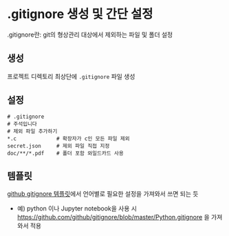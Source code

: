 # .gitignore 생성 및 간단 설정

.gitignore란: git의 형상관리 대상에서 제외하는 파일 및 폴더 설정

## 생성

프로젝트 디렉토리 최상단에 `.gitignore` 파일 생성

## 설정

```
# .gitignore
# 주석입니다
# 제외 파일 추가하기
*.c             # 확장자가 c인 모든 파일 제외
secret.json     # 제외 파일 직접 지정
doc/**/*.pdf    # 폴더 포함 와일드카드 사용
```

## 템플릿

[github gitignore 템플릿](https://github.com/github/gitignore "github 템플릿")에서 언어별로 필요한 설정을 가져와서 쓰면 되는 듯

- 예) python 이나 Jupyter notebook을 사용 시 https://github.com/github/gitignore/blob/master/Python.gitignore 을 가져와서 적용
